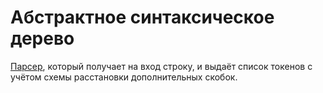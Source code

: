 # Абстрактное синтаксическое дерево

[Парсер](parser.go), который получает на вход строку, и выдаёт список токенов с учётом схемы расстановки дополнительных скобок.